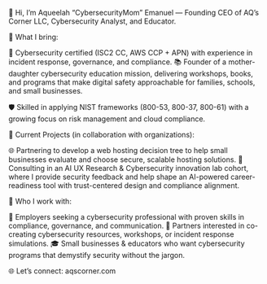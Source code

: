 👋 Hi, I’m Aqueelah “CybersecurityMom” Emanuel — Founding CEO of AQ’s Corner LLC, Cybersecurity Analyst, and Educator.

🔐 What I bring:

📜 Cybersecurity certified (ISC2 CC, AWS CCP + APN) with experience in incident response, governance, and compliance.
📚 Founder of a mother-daughter cybersecurity education mission, delivering workshops, books, and programs that make digital safety approachable for families, schools, and small businesses.

🛡️ Skilled in applying NIST frameworks (800-53, 800-37, 800-61) with a growing focus on risk management and cloud compliance.

🧩 Current Projects (in collaboration with organizations):

🌐 Partnering to develop a web hosting decision tree to help small businesses evaluate and choose secure, scalable hosting solutions.
🤖 Consulting in an AI UX Research & Cybersecurity innovation lab cohort, where I provide security feedback and help shape an AI-powered career-readiness tool with trust-centered design and compliance alignment.

🤲 Who I work with:

🏢 Employers seeking a cybersecurity professional with proven skills in compliance, governance, and communication.
🔗 Partners interested in co-creating cybersecurity resources, workshops, or incident response simulations.
🎓 Small businesses & educators who want cybersecurity programs that demystify security without the jargon.

🌐 Let’s connect: aqscorner.com

<!---
CybersecurityMom/CybersecurityMom is a ✨ special ✨ repository because its `README.md` (this file) appears on your GitHub profile.
You can click the Preview link to take a look at your changes.
--->
